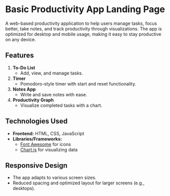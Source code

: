 # Basic Productivity App Landing Page

A web-based productivity application to help users manage tasks, focus better, take notes, and track productivity through visualizations. The app is optimized for desktop and mobile usage, making it easy to stay productive on any device.

## Features

1. **To-Do List**
   - Add, view, and manage tasks.
2. **Timer**
   - Pomodoro-style timer with start and reset functionality.
3. **Notes App**
   - Write and save notes with ease.
4. **Productivity Graph**
   - Visualize completed tasks with a chart.

## Technologies Used

- **Frontend:** HTML, CSS, JavaScript
- **Libraries/Frameworks:**
  - [Font Awesome](https://fontawesome.com/) for icons
  - [Chart.js](https://www.chartjs.org/) for visualizing data

## Responsive Design

- The app adapts to various screen sizes.
- Reduced spacing and optimized layout for larger screens (e.g., desktops).

